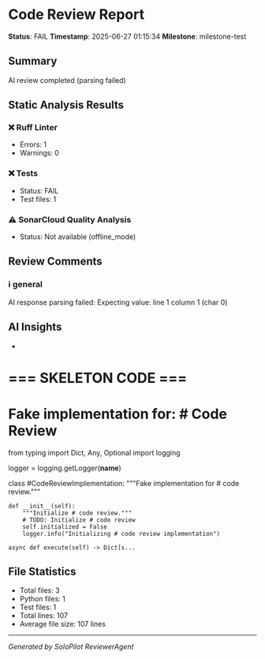 # Code Review Report

**Status**: FAIL
**Timestamp**: 2025-06-27 01:15:34
**Milestone**: milestone-test

## Summary

AI review completed (parsing failed)

## Static Analysis Results

### ❌ Ruff Linter
- Errors: 1
- Warnings: 0

### ❌ Tests
- Status: FAIL
- Test files: 1

### ⚠️ SonarCloud Quality Analysis
- Status: Not available (offline_mode)

## Review Comments

### ℹ️ general

AI response parsing failed: Expecting value: line 1 column 1 (char 0)

## AI Insights

- ```python
# === SKELETON CODE ===
# Fake implementation for: # Code Review
from typing import Dict, Any, Optional
import logging

logger = logging.getLogger(__name__)

class #CodeReviewImplementation:
    """Fake implementation for # code review."""
    
    def __init__(self):
        """Initialize # code review."""
        # TODO: Initialize # code review
        self.initialized = False
        logger.info("Initializing # code review implementation")
    
    async def execute(self) -> Dict[s...

## File Statistics

- Total files: 3
- Python files: 1
- Test files: 1
- Total lines: 107
- Average file size: 107 lines

---
*Generated by SoloPilot ReviewerAgent*